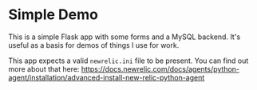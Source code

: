 # Simple Demo

This is a simple Flask app with some forms and a MySQL backend. It's useful as a basis for demos of things I use for work.

This app expects a valid `newrelic.ini` file to be present. You can find out more about that here: https://docs.newrelic.com/docs/agents/python-agent/installation/advanced-install-new-relic-python-agent
